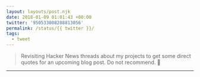 ```yaml
---
layout: layouts/post.njk
date: 2018-01-09 01:01:43 +00:00
twitter: '950533008288813056'
permalink: /status/{{ twitter }}/
tags: 
  - tweet
---
```


> Revisiting Hacker News threads about my projects to get some direct quotes for an upcoming blog post. Do not recommend. 🙈

---

